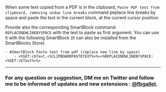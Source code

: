 When some text copied from a PDF is in the clipboard, `Paste PDF text from clipboard, removing undue line breaks` command peplace line breaks by space and paste the text in the current block, at the current cursor position.

Provide also the corresponding SmartBlock command: `REPLACENEWLINEBYSPACE` with the text to paste as first argument.
You can use it with the following SmartBlock (it can also be installed from the SmartBlocks Store).

```
- #SmartBlock Paste text from pdf (replace new line by space)
    - <%SET:cbText,<%CLIPBOARDPASTETEXT%>%><%REPLACENEWLINEBYSPACE:<%GET:cbText%>%>

```

---

### For any question or suggestion, DM me on **Twitter** and follow me to be informed of updates and new extensions : [@fbgallet](https://twitter.com/fbgallet).
